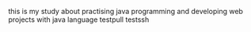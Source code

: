 this is my study about practising java programming and developing web projects with java language
testpull
testssh